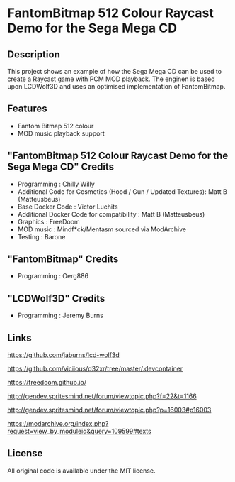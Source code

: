 # FantomBitmap 512 Colour Raycast Demo for the Sega Mega CD

## Description

This project shows an example of how the Sega Mega CD can be used to create a Raycast game with PCM MOD playback.  The enginen is based upon LCDWolf3D and uses an optimised implementation of FantomBitmap.

## Features
- Fantom Bitmap 512 colour
- MOD music playback support

## "FantomBitmap 512 Colour Raycast Demo for the Sega Mega CD" Credits
* Programming : Chilly Willy
* Additional Code for Cosmetics (Hood / Gun / Updated Textures): Matt B (Matteusbeus)
* Base Docker Code : Victor Luchits
* Additional Docker Code for compatibility : Matt B (Matteusbeus)
* Graphics : FreeDoom
* MOD music : Mindf*ck/Mentasm sourced via ModArchive
* Testing : Barone

## "FantomBitmap" Credits
* Programming : Oerg886

## "LCDWolf3D" Credits
* Programming : Jeremy Burns

## 

## Links
https://github.com/jaburns/lcd-wolf3d

https://github.com/viciious/d32xr/tree/master/.devcontainer

https://freedoom.github.io/

http://gendev.spritesmind.net/forum/viewtopic.php?f=22&t=1166

http://gendev.spritesmind.net/forum/viewtopic.php?p=16003#p16003

https://modarchive.org/index.php?request=view_by_moduleid&query=109599#texts

## License
All original code is available under the MIT license.
